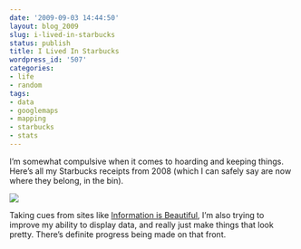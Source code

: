 ```yaml
---
date: '2009-09-03 14:44:50'
layout: blog_2009
slug: i-lived-in-starbucks
status: publish
title: I Lived In Starbucks
wordpress_id: '507'
categories:
- life
- random
tags:
- data
- googlemaps
- mapping
- starbucks
- stats
---
```


I’m somewhat compulsive when it comes to hoarding and keeping things. Here’s
all my Starbucks receipts from 2008 (which I can safely say are now where they
belong, in the bin).

[![](http://alexmuller.s3.amazonaws.com/static/blog/2009-09-03-starbucks-in-2008.png)](http://alexmuller.s3.amazonaws.com/static/blog/2009-09-03-starbucks-in-2008.png)

Taking cues from sites like [Information is
Beautiful](http://www.informationisbeautiful.net/), I’m also trying to improve
my ability to display data, and really just make things that look pretty.
There’s definite progress being made on that front.
